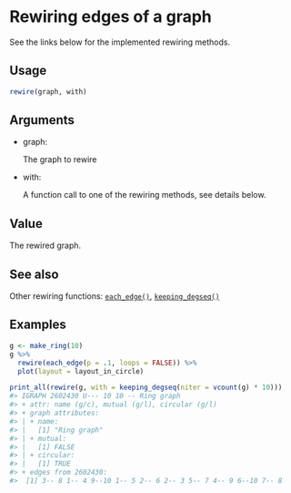 # Rewiring edges of a graph

See the links below for the implemented rewiring methods.

## Usage

``` r
rewire(graph, with)
```

## Arguments

- graph:

  The graph to rewire

- with:

  A function call to one of the rewiring methods, see details below.

## Value

The rewired graph.

## See also

Other rewiring functions:
[`each_edge()`](https://r.igraph.org/reference/each_edge.md),
[`keeping_degseq()`](https://r.igraph.org/reference/keeping_degseq.md)

## Examples

``` r
g <- make_ring(10)
g %>%
  rewire(each_edge(p = .1, loops = FALSE)) %>%
  plot(layout = layout_in_circle)

print_all(rewire(g, with = keeping_degseq(niter = vcount(g) * 10)))
#> IGRAPH 2602430 U--- 10 10 -- Ring graph
#> + attr: name (g/c), mutual (g/l), circular (g/l)
#> + graph attributes:
#> | + name:
#> |   [1] "Ring graph"
#> | + mutual:
#> |   [1] FALSE
#> | + circular:
#> |   [1] TRUE
#> + edges from 2602430:
#>  [1] 3-- 8 1-- 4 9--10 1-- 5 2-- 6 2-- 3 5-- 7 4-- 9 6--10 7-- 8
```
